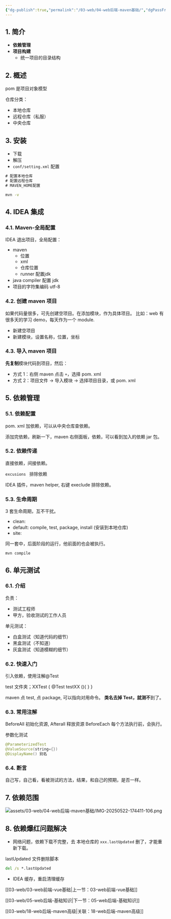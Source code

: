 ```yaml
---
{"dg-publish":true,"permalink":"/03-web/04-web后端-maven基础/","dgPassFrontmatter":true}
---
```



## 1. 简介

- **依赖管理**
- **项目构建**
	- 统一项目的目录结构

## 2. 概述

pom 是项目对象模型

仓库分类：
- 本地仓库
- 远程仓库（私服）
- 中央仓库

## 3. 安装

- 下载
- 解压
- `conf/setting.xml` 配置

```xml
# 配置本地仓库
# 配置远程仓库
# MAVEN_HOME配置
```

```cmd
mvn -v
```

## 4. IDEA 集成

### 4.1. Maven-全局配置

IDEA 退出项目，全局配置：
- maven
	- 位置
	- xml
	- 仓库位置
	- runner 配置jdk
- java compiler 配置 jdk
- 项目的字符集编码 utf-8

### 4.2. 创建 maven 项目

如果代码量很多，可先创建空项目。在添加模块，作为具体项目。
比如：web 有很多天的学习 demo，每天作为一个 module.

- 新建空项目
- 新建模块，设置名称，位置，坐标

### 4.3. 导入 maven 项目

**先复制**模块代码到项目，然后：
- 方式 1：右侧 maven 点击 `+`，选择 pom. xml
- 方式 2：项目文件 -> 导入模块 -> 选择项目目录，或 pom. xml

## 5. 依赖管理

### 5.1. 依赖配置

pom. xml 加依赖，可以从中央仓库查依赖。

添加完依赖，刷新一下，maven 右侧面板，依赖，可以看到加入的依赖 jar 包。

### 5.2. 依赖传递

直接依赖，间接依赖。

`excusions ` 排除依赖

IDEA 插件，maven helper, 右键 execlude 排除依赖。

### 5.3. 生命周期

3 套生命周期，互不干扰。
- clean:
- default: compile, test, package, install (安装到本地仓库)
- site:

同一套中，后面阶段的运行，他前面的也会被执行。

`mvn compile `

## 6. 单元测试
### 6.1. 介绍

负责：
- 测试工程师
- 甲方，验收测试的工作人员

单元测试：
- 白盒测试（知道代码的细节）
- 黑盒测试（不知道）
- 灰盒测试（知道模糊的细节）

### 6.2. 快速入门

引入依赖，使用注解@Test

test 文件夹；XXTest {
	@Test
	testXX (){
	}
}

maven 点 test, 点 package, 可以指向对用命令。
**类名去掉 Test，就测不**到了。


### 6.3. 常用注解

BeforeAll 初始化资源, Afterall 释放资源
BeforeEach 每个方法执行前，会执行。

参数化测试
```java
@ParameterizedTest
@ValueSource(string={})
@DisplayName() 别名
```

### 6.4. 断言

自己写，自己看，看被测试的方法，结果，和自己的预期，是否一样。

## 7. 依赖范围

![assets/03-web/04-web后端-maven基础/IMG-20250522-174411-106.png](/img/user/assets/03-web/04-web%E5%90%8E%E7%AB%AF-maven%E5%9F%BA%E7%A1%80/IMG-20250522-174411-106.png)

## 8. 依赖爆红问题解决

- 网络问题，依赖下载不完整，去
本地仓库的 `xxx.lastUpdated` 删了，才能重新下载。

lastUpdated 文件删除脚本
```cmd
del /s *.lastUpdated
```

- IDEA 缓存，重启清理缓存


[[03-web/03-web前端-vue基础\|上一节：03-web前端-vue基础]]

[[03-web/05-web后端-基础知识\|下一节：05-web后端-基础知识]]

[[03-web/18-web后端-maven高级\|关联：18-web后端-maven高级]]